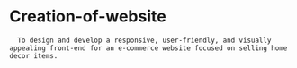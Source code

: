 # Creation-of-website
      To design and develop a responsive, user-friendly, and visually appealing front-end for an e-commerce website focused on selling home decor items.

